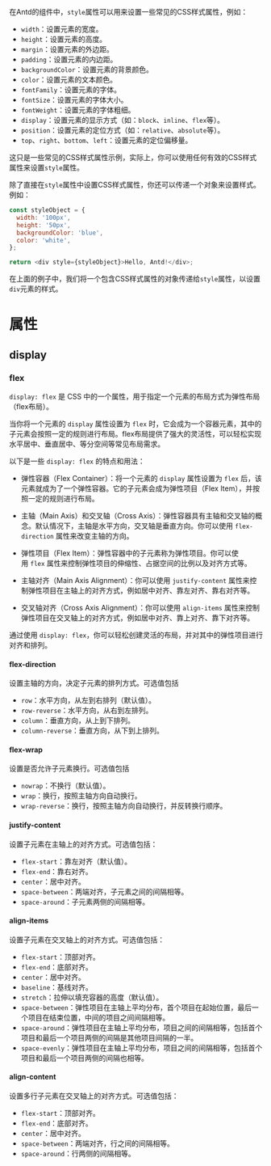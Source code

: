 在Antd的组件中，`style`属性可以用来设置一些常见的CSS样式属性，例如：

- `width`：设置元素的宽度。
- `height`：设置元素的高度。
- `margin`：设置元素的外边距。
- `padding`：设置元素的内边距。
- `backgroundColor`：设置元素的背景颜色。
- `color`：设置元素的文本颜色。
- `fontFamily`：设置元素的字体。
- `fontSize`：设置元素的字体大小。
- `fontWeight`：设置元素的字体粗细。
- `display`：设置元素的显示方式（如：`block`、`inline`、`flex`等）。
- `position`：设置元素的定位方式（如：`relative`、`absolute`等）。
- `top`、`right`、`bottom`、`left`：设置元素的定位偏移量。

这只是一些常见的CSS样式属性示例，实际上，你可以使用任何有效的CSS样式属性来设置`style`属性。

除了直接在`style`属性中设置CSS样式属性，你还可以传递一个对象来设置样式。例如：

```js
const styleObject = {
  width: '100px',
  height: '50px',
  backgroundColor: 'blue',
  color: 'white',
};

return <div style={styleObject}>Hello, Antd!</div>;
```

在上面的例子中，我们将一个包含CSS样式属性的对象传递给`style`属性，以设置`div`元素的样式。

# 属性

## display

### flex

`display: flex` 是 CSS 中的一个属性，用于指定一个元素的布局方式为弹性布局（flex布局）。

当你将一个元素的 `display` 属性设置为 `flex` 时，它会成为一个容器元素，其中的子元素会按照一定的规则进行布局。flex布局提供了强大的灵活性，可以轻松实现水平居中、垂直居中、等分空间等常见布局需求。

以下是一些 `display: flex` 的特点和用法：

- 弹性容器（Flex Container）：将一个元素的 `display` 属性设置为 `flex` 后，该元素就成为了一个弹性容器。它的子元素会成为弹性项目（Flex Item），并按照一定的规则进行布局。

- 主轴（Main Axis）和交叉轴（Cross Axis）：弹性容器具有主轴和交叉轴的概念。默认情况下，主轴是水平方向，交叉轴是垂直方向。你可以使用 `flex-direction` 属性来改变主轴的方向。

- 弹性项目（Flex Item）：弹性容器中的子元素称为弹性项目。你可以使用 `flex` 属性来控制弹性项目的伸缩性、占据空间的比例以及对齐方式等。

- 主轴对齐（Main Axis Alignment）：你可以使用 `justify-content` 属性来控制弹性项目在主轴上的对齐方式，例如居中对齐、靠左对齐、靠右对齐等。

- 交叉轴对齐（Cross Axis Alignment）：你可以使用 `align-items` 属性来控制弹性项目在交叉轴上的对齐方式，例如居中对齐、靠上对齐、靠下对齐等。

通过使用 `display: flex`，你可以轻松创建灵活的布局，并对其中的弹性项目进行对齐和排列。

#### flex-direction

设置主轴的方向，决定子元素的排列方式。可选值包括

- `row`：水平方向，从左到右排列（默认值）。
- `row-reverse`：水平方向，从右到左排列。
- `column`：垂直方向，从上到下排列。
- `column-reverse`：垂直方向，从下到上排列。

#### flex-wrap

设置是否允许子元素换行。可选值包括

- `nowrap`：不换行（默认值）。
- `wrap`：换行，按照主轴方向自动换行。
- `wrap-reverse`：换行，按照主轴方向自动换行，并反转换行顺序。

#### justify-content

设置子元素在主轴上的对齐方式。可选值包括：

- `flex-start`：靠左对齐（默认值）。
- `flex-end`：靠右对齐。
- `center`：居中对齐。
- `space-between`：两端对齐，子元素之间的间隔相等。
- `space-around`：子元素两侧的间隔相等。

#### align-items

设置子元素在交叉轴上的对齐方式。可选值包括：

- `flex-start`：顶部对齐。
- `flex-end`：底部对齐。
- `center`：居中对齐。
- `baseline`：基线对齐。
- `stretch`：拉伸以填充容器的高度（默认值）。
- `space-between`：弹性项目在主轴上平均分布，首个项目在起始位置，最后一个项目在结束位置，中间的项目之间间隔相等。
- `space-around`：弹性项目在主轴上平均分布，项目之间的间隔相等，包括首个项目和最后一个项目两侧的间隔是其他项目间隔的一半。
- `space-evenly`：弹性项目在主轴上平均分布，项目之间的间隔相等，包括首个项目和最后一个项目两侧的间隔也相等。

#### align-content

设置多行子元素在交叉轴上的对齐方式。可选值包括：

- `flex-start`：顶部对齐。
- `flex-end`：底部对齐。
- `center`：居中对齐。
- `space-between`：两端对齐，行之间的间隔相等。
- `space-around`：行两侧的间隔相等。
